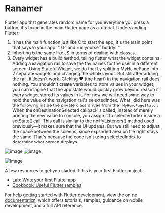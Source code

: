 # Ranamer
Flutter app that generates random name for you everytime you press a button, it's found in the main Flutter page as a tutorial.
Understanding Flutter:
1. It has the main function just like C to start the app, it's the main point that says to your app: " Go and run yourself buddy! ".
2. Inherting is the same like JS in terms of dealing with classes.
3. Every widget has a build method, telling flutter what the widget contains
Adding a navigation rail to save the fav names for the user in a different screen:
Using StatefulWidget, we do that by splitting MyHomePage into 2 separate widgets and changing the whole layout. But still after adding the rail, it doesn't work. Clicking ♥︎ (the heart) in the navigation rail does nothing. You shouldn't create variables to store values in your widget, you can imagine that the app state would quickly grow beyond reason if every widget stored its values in it. For now we will need some way to hold the value of the navigation rail's selectedIndex. What I did here was the following inside the private class drived from the ``` MyHomePageState``` :
When the onDestinationSelected callback is called, instead of merely printing the new value to console, you assign it to selectedIndex inside a setState() call. This call is similar to the notifyListeners() method used previously—it makes sure that the UI updates.
But we still need to adjust the space between the screens, since expanded area on the right stays the same. That's because the code isn't using selectedIndex to determine what screen displays.

![image](https://github.com/user-attachments/assets/4edd2e29-b567-402e-b425-a40f2bb0b2a3)
![image](https://github.com/user-attachments/assets/fadb2a6e-c25c-45fe-9b41-5f114e40fadf)

![image](https://github.com/user-attachments/assets/878b2615-a9ea-4fb7-94b7-4b826f89e738)


A few resources to get you started if this is your first Flutter project:

- [Lab: Write your first Flutter app](https://docs.flutter.dev/get-started/codelab)
- [Cookbook: Useful Flutter samples](https://docs.flutter.dev/cookbook)

For help getting started with Flutter development, view the
[online documentation](https://docs.flutter.dev/), which offers tutorials,
samples, guidance on mobile development, and a full API reference.
